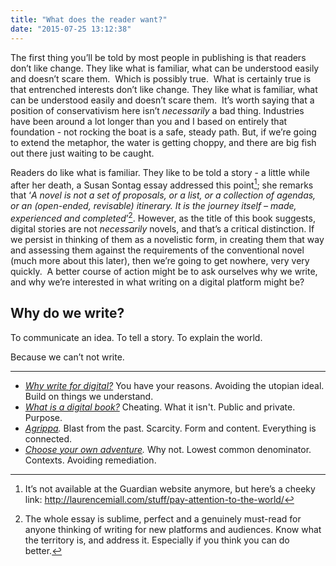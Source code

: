 ```yaml
---
title: "What does the reader want?"
date: "2015-07-25 13:12:38"
---
```


The first thing you’ll be told by most people in publishing is that
readers don’t like change. They like what is familiar, what can be
understood easily and doesn’t scare them.  Which is possibly true.  What
is certainly true is that entrenched interests don’t like change. They
like what is familiar, what can be understood easily and doesn’t scare
them.  It’s worth saying that a position of conservativism here isn’t
*necessarily* a bad thing. Industries have been around a lot longer than
you and I based on entirely that foundation - not rocking the boat is a
safe, steady path. But, if we’re going to extend the metaphor, the water
is getting choppy, and there are big fish out there just waiting to be
caught.

Readers do like what is familiar. They like to be told a story - a
little while after her death, a Susan Sontag essay addressed this
point[^1]; she remarks that ‘*A novel is not a set of proposals, or a
list, or a collection of agendas, or an (open-ended, revisable)
itinerary. It is the journey itself – made, experienced and
completed*’[^2]. However, as the title of this book suggests, digital
stories are not *necessarily* novels, and that’s a critical distinction.
If we persist in thinking of them as a novelistic form, in creating them
that way and assessing them against the requirements of the conventional
novel (much more about this later), then we’re going to get nowhere,
very very quickly.  A better course of action might be to ask ourselves
why we write, and why we’re interested in what writing on a digital
platform might be?  

Why do we write? 
-----------------

To communicate an idea. To tell a story. To explain the world.

Because we can’t not write.

<div class="not-on-single-page" markdown="1">

***

- *[Why write for digital?](/What_does_the_reader_want/Why_write_for_digital.html)* You have your reasons. Avoiding the utopian ideal. Build on things we understand.
- *[What is a digital book?](/What_does_the_reader_want/What_is_a_digital_book.html)* Cheating. What it isn't. Public and private. Purpose.
- *[Agrippa](/What_does_the_reader_want/Agrippa.html).* Blast from the past. Scarcity. Form and content. Everything is connected.
- *[Choose your own adventure](/What_does_the_reader_want/Choose_your_own_adventure.html).* Why not. Lowest common denominator. Contexts. Avoiding remediation.

</div>

[^1]: It’s not available at the Guardian website anymore, but here’s a cheeky link: <http://laurencemiall.com/stuff/pay-attention-to-the-world/>

[^2]: The whole essay is sublime, perfect and a genuinely must-read for anyone thinking of writing for new platforms and audiences. Know what the territory is, and address it. Especially if you think you can do better.
